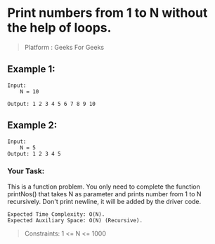 # Print numbers from 1 to N without the help of loops.

> Platform : Geeks For Geeks

## Example 1:

    Input:
        N = 10

    Output: 1 2 3 4 5 6 7 8 9 10

## Example 2:

    Input:
        N = 5
    Output: 1 2 3 4 5
 

### Your Task:
This is a function problem. You only need to complete the function printNos() that takes N as parameter and prints number from 1 to N recursively. Don't print newline, it will be added by the driver code.


    Expected Time Complexity: O(N).
    Expected Auxiliary Space: O(N) (Recursive).


> Constraints:
1 <= N <= 1000